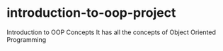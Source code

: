 # introduction-to-oop-project
Introduction to OOP Concepts
It has all the concepts of Object Oriented Programming
